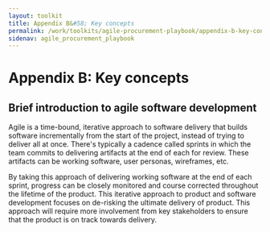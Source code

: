 ```yaml
---
layout: toolkit
title: Appendix B&#58; Key concepts
permalink: /work/toolkits/agile-procurement-playbook/appendix-b-key-concepts/
sidenav: agile_procurement_playbook
---
```


# Appendix B: Key concepts

## Brief introduction to agile software development

Agile is a time-bound, iterative approach to software delivery that builds software incrementally from the start of the project, instead of trying to deliver all at once. There's typically a cadence called sprints in which the team commits to delivering artifacts at the end of each for review. These artifacts can be working software, user personas, wireframes, etc.

By taking this approach of delivering working software at the end of each sprint, progress can be closely monitored and course corrected throughout the lifetime of the product. This iterative approach to product and software development focuses on de-risking the ultimate delivery of product. This approach will require more involvement from key stakeholders to ensure that the product is on track towards delivery.
